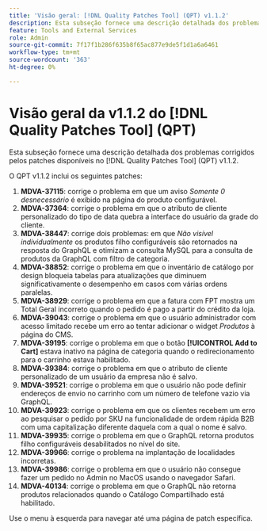 ```yaml
---
title: 'Visão geral: [!DNL Quality Patches Tool] (QPT) v1.1.2'
description: Esta subseção fornece uma descrição detalhada dos problemas corrigidos pelos patches disponíveis no [!DNL Quality Patches Tool] (QPT) v1.1.2.
feature: Tools and External Services
role: Admin
source-git-commit: 7f17f1b286f635b8f65ac877e9de5f1d1a6a6461
workflow-type: tm+mt
source-wordcount: '363'
ht-degree: 0%

---
```


# Visão geral da v1.1.2 do [!DNL Quality Patches Tool] (QPT)

Esta subseção fornece uma descrição detalhada dos problemas corrigidos pelos patches disponíveis no [!DNL Quality Patches Tool] (QPT) v1.1.2.

O QPT v1.1.2 inclui os seguintes patches:

1. **MDVA-37115**: corrige o problema em que um aviso *Somente 0 desnecessário* é exibido na página do produto configurável.
1. **MDVA-37364**: corrige o problema em que o atributo de cliente personalizado do tipo de data quebra a interface do usuário da grade do cliente.
1. **MDVA-38447**: corrige dois problemas: em que *Não visível individualmente* os produtos filho configuráveis são retornados na resposta do GraphQL e otimizam a consulta MySQL para a consulta de produtos da GraphQL com filtro de categoria.
1. **MDVA-38852**: corrige o problema em que o inventário de catálogo por design bloqueia tabelas para atualizações que diminuem significativamente o desempenho em casos com várias ordens paralelas.
1. **MDVA-38929**: corrige o problema em que a fatura com FPT mostra um Total Geral incorreto quando o pedido é pago a partir do crédito da loja.
1. **MDVA-39043**: corrige o problema em que o usuário administrador com acesso limitado recebe um erro ao tentar adicionar o widget *Produtos* à página do CMS.
1. **MDVA-39195**: corrige o problema em que o botão **[!UICONTROL Add to Cart]** estava inativo na página de categoria quando o redirecionamento para o carrinho estava habilitado.
1. **MDVA-39384**: corrige o problema em que o atributo de cliente personalizado de um usuário da empresa não é salvo.
1. **MDVA-39521**: corrige o problema em que o usuário não pode definir endereços de envio no carrinho com um número de telefone vazio via GraphQL.
1. **MDVA-39923**: corrige o problema em que os clientes recebem um erro ao pesquisar o pedido por SKU na funcionalidade de ordem rápida B2B com uma capitalização diferente daquela com a qual o nome é salvo.
1. **MDVA-39935**: corrige o problema em que o GraphQL retorna produtos filho configuráveis desabilitados no nível do site.
1. **MDVA-39966**: corrige o problema na implantação de localidades incorretas.
1. **MDVA-39986**: corrige o problema em que o usuário não consegue fazer um pedido no Admin no MacOS usando o navegador Safari.
1. **MDVA-40134**: corrige o problema em que o GraphQL não retorna produtos relacionados quando o Catálogo Compartilhado está habilitado.

Use o menu à esquerda para navegar até uma página de patch específica.
